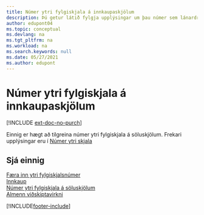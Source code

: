 ```yaml
---
title: Númer ytri fylgiskjala á innkaupaskjölum
description: Þú getur látið fylgja upplýsingar um þau númer sem lánardrottnar úthluta á skjöl sem þeir senda þér með því að nota reitinn Númer ytra skjals eða reitinn Tilvísunarnúmer notanda. Nánar um muninn á reitunum tveimur hér.
author: edupont04
ms.topic: conceptual
ms.devlang: na
ms.tgt_pltfrm: na
ms.workload: na
ms.search.keywords: null
ms.date: 05/27/2021
ms.author: edupont
---
```

# <a name="external-document-numbers-on-purchase-documents" />Númer ytri fylgiskjala á innkaupaskjölum

[!INCLUDE [ext-doc-no-purch](includes/ext-doc-no-purch.md)]

Einnig er hægt að tilgreina númer ytri fylgiskjala á söluskjölum. Frekari upplýsingar eru í [Númer ytri skjala](sales-how-invoice-sales.md#external-document-numbers)

## <a name="see-also" />Sjá einnig

[Færa inn ytri fylgiskjalsnúmer](across-enter-external-document-numbers.md)  
[Innkaup](purchasing-manage-purchasing.md)  
[Númer ytri fylgiskjala á söluskjölum](sales-how-invoice-sales.md#external-document-numbers)  
[Almenn viðskiptavirkni](ui-across-business-areas.md)  

[!INCLUDE[footer-include](includes/footer-banner.md)]
